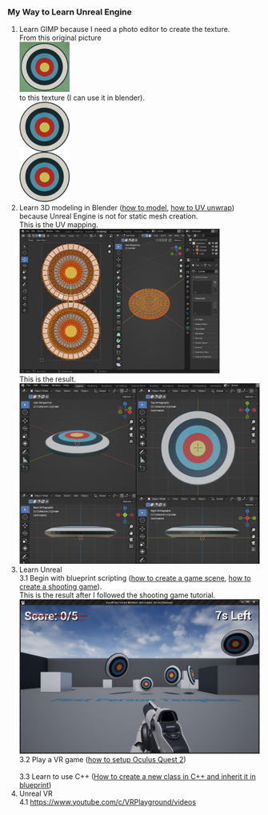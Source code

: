 ### My Way to Learn Unreal Engine
1. Learn GIMP because I need a photo editor to create the texture. <br/>
From this original picture<br/>
<img src="misc/vintage-target-eric-fan.jpg" style="width:100px;length:100px"></img> <br/>
to this texture (I can use it in blender). <br/>
<img src="misc/vintage-target-eric-fan.png" style="width:100px;length:200px"></img> <br/>
2. Learn 3D modeling in Blender ([how to model](https://www.youtube.com/watch?v=nIoXOplUvAw), [how to UV unwrap](https://www.youtube.com/watch?v=7a0cHFs7jkw)) because Unreal Engine is not for static mesh creation.<br/>
This is the UV mapping.<br/>
<img src="misc/uv_mapping.png" style="width:400px;length:300px"></img> <br/> 
This is the result.<br/>
<img src="misc/target.jpg" style="width:560px;length:420px"></img> <br/>  
3. Learn Unreal<br/>
3.1 Begin with blueprint scripting ([how to create a game scene](https://www.youtube.com/watch?v=gQmiqmxJMtA), [how to create a shooting game](https://www.youtube.com/watch?v=ITCWa3oLNAQ)).<br/> 
This is the result after I followed the shooting game tutorial.<br/>
<img src="misc/shootTarget.jpg" style="width:600px;length:380px"></img> <br/> 
3.2 Play a VR game ([how to setup Oculus Quest 2](https://www.youtube.com/watch?v=Nqg3qlJdCCM)) <br/>  
3.3 Learn to use C++ ([How to create a new class in C++ and inherit it in blueprint](https://www.youtube.com/watch?v=LsNW4FPHuZE))<br/> 
4. Unreal VR<br/>
4.1 https://www.youtube.com/c/VRPlayground/videos
